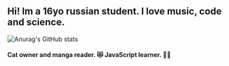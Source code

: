 ## Hi! Im a 16yo russian student. I love music, code and science.
![Anurag's GitHub stats](https://github-readme-stats.vercel.app/api?username=thendrxie&show_icons=true&theme=buefy)
#### Cat owner and manga reader. :heart_eyes_cat: JavaScript learner. :man_technologist:
